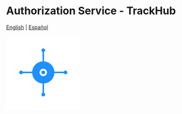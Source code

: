 ﻿# Authorization Service - TrackHub

[English](README.en.md) | [Español](README.es.md)

![Image](https://github.com/shernandezp/TrackHub.AuthorityServer/blob/master/src/Web/wwwroot/images/logo.png)
